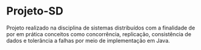 # Projeto-SD
Projeto realizado na disciplina de sistemas distribuídos com a finalidade de por em prática conceitos como concorrência, replicação, consistência de dados e tolerância a falhas por meio de implementação em Java.
